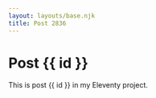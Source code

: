 ```yaml
---
layout: layouts/base.njk
title: Post 2836
---
```


# Post {{ id }}

This is post {{ id }} in my Eleventy project.
